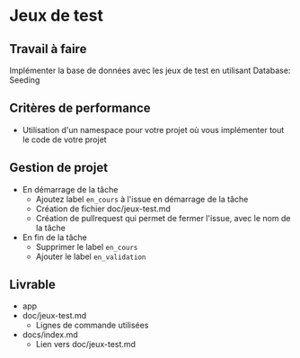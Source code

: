 # Jeux de test

## Travail à faire

Implémenter la base de données avec les jeux de test en utilisant Database: Seeding

## Critères de performance 

- Utilisation d'un namespace pour votre projet où vous implémenter tout le code de votre projet

## Gestion de projet 

- En démarrage de la tâche 
  - Ajoutez label `en_cours` à l'issue en démarrage de la tâche
  - Création de fichier doc/jeux-test.md
  - Création de pullrequest qui permet de fermer l'issue, avec le nom de la tâche
- En fin de la tâche
  - Supprimer le label `en_cours`
  - Ajouter le label `en_validation`

## Livrable
- app
- doc/jeux-test.md
  - Lignes de commande utilisées
- docs/index.md
  - Lien vers doc/jeux-test.md

